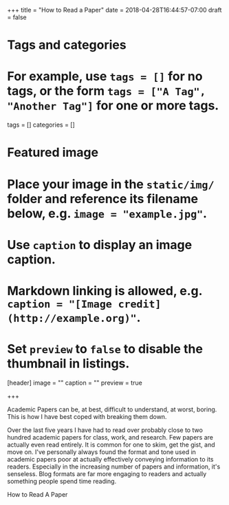 +++
title = "How to Read a Paper"
date = 2018-04-28T16:44:57-07:00
draft = false

# Tags and categories
# For example, use `tags = []` for no tags, or the form `tags = ["A Tag", "Another Tag"]` for one or more tags.
tags = []
categories = []

# Featured image
# Place your image in the `static/img/` folder and reference its filename below, e.g. `image = "example.jpg"`.
# Use `caption` to display an image caption.
#   Markdown linking is allowed, e.g. `caption = "[Image credit](http://example.org)"`.
# Set `preview` to `false` to disable the thumbnail in listings.
[header]
image = ""
caption = ""
preview = true

+++

Academic Papers can be, at best, difficult to understand, at worst, boring. This is how I have best coped with breaking them down.


Over the last five years I have had to read over probably close to two hundred academic papers for class, work, and research. Few papers are actually even read entirely. It is common for one to skim, get the gist, and move on. I've personally always found the format and tone used in academic papers poor at actually effectively conveying information to its readers. Especially in the increasing number of papers and information, it's senseless. Blog formats are far more engaging to readers and actually something people spend time reading.

How to Read A Paper
